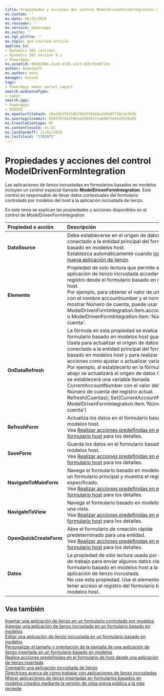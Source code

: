 ```yaml
---
title: Propiedades y acciones del control ModelDrivenFormIntegration | MicrosoftDocs
ms.custom: ''
ms.date: 06/25/2019
ms.reviewer: ''
ms.service: powerapps
ms.suite: ''
ms.tgt_pltfrm: ''
ms.topic: get-started-article
applies_to:
- Dynamics 365 (online)
- Dynamics 365 Version 9.x
- PowerApps
ms.assetid: 00e62904-2ce9-4730-a113-02b1fedbf22e
author: Aneesmsft
ms.author: matp
manager: kvivek
tags:
- PowerApps maker portal impact
search.audienceType:
- maker
search.app:
- PowerApps
- D365CE
ms.openlocfilehash: 20a28b159158579b35fb9e8a1b650f718c5ef83b
ms.sourcegitcommit: 8185f87dddf05ee256491feab9873e9143535e02
ms.translationtype: HT
ms.contentlocale: es-ES
ms.lasthandoff: 11/01/2019
ms.locfileid: "2703971"
---
```

# <a name="modeldrivenformintegration-control-properties-and-actions"></a>Propiedades y acciones del control ModelDrivenFormIntegration
Las aplicaciones de lienzo incrustadas en formularios basados en modelos incluyen un control especial llamado **ModelDrivenFormIntegration**. Este control es responsable de llevar datos contextuales del formulario controlado por modelos del host a la aplicación incrustada de lienzo.  

En este tema se explican las propiedades y acciones disponibles en el control de ModelDrivenFormIntegration.

| Propiedad o acción | Descripción |
|:--------------|:-------------------------|
|**DataSource** | Debe establecerse en el origen de datos conectado a la entidad principal del formulario basado en modelos host. <br />Establezca automáticamente cuando [incruste una nueva aplicación de lienzo](embedded-canvas-app-add-classic-designer.md). |
|**Elemento** | Propiedad de solo lectura que permite a la aplicación de lienzo incrustada acceder al registro desde el formulario basado en modelos host. <br />Por ejemplo, para obtener el valor de un campo con el nombre accountnumber y el nombre para mostrar Número de cuenta, puede usar ModelDrivenFormIntegration.Item.accountnumber o ModelDrivenFormIntegration.Item.'Número de cuenta'. |
|**OnDataRefresh** | La fórmula en esta propiedad se evalúa cuando el formulario basado en modelos host guarda datos. <br />Úsela para actualizar el origen de datos conectado a la entidad principal del formulario basado en modelos host y para realizar otras acciones como ajustar o actualizar variables. <br /> Por ejemplo, al establecerlo en la fórmula de abajo se actualizará el origen de datos Cuentas y se establecerá una variable llamada CurrentAccountNumber con el valor del campo Número de cuenta del registro actual. <br /> Refresh(Cuentas); Set(CurrentAccountNumber, ModelDrivenFormIntegration.Item.'Número de cuenta') |
|**RefreshForm** | Actualiza los datos en el formulario basado en modelos host. <br />Vea [Realizar acciones predefinidas en el formulario host](embedded-canvas-app-actions.md#refreshformshowprompt) para los detalles. |
|**SaveForm** | Guarda los datos en el formulario basado en modelos host. <br />Vea [Realizar acciones predefinidas en el formulario host](embedded-canvas-app-actions.md#saveform) para los detalles.  |
|**NavigateToMainForm** | Navega el formulario basado en modelos host a un formulario principal y muestra el registro especificado. <br />Vea [Realizar acciones predefinidas en el formulario host](embedded-canvas-app-actions.md#navigatetomainformentityname-mainformname-recordid) para los detalles. |
|**NavigateToView** | Navega el formulario basado en modelos host a una vista. <br />Vea [Realizar acciones predefinidas en el formulario host](embedded-canvas-app-actions.md#navigatetoviewentityname-viewname) para los detalles.  |
|**OpenQuickCreateForm** | Abre el formulario de creación rápida predeterminado para una entidad.  <br />Vea [Realizar acciones predefinidas en el formulario host](embedded-canvas-app-actions.md#openquickcreateformentityname) para los detalles.  |
|**Datos** | La propiedad de sólo lectura usada por el marco de trabajo para enviar algunos datos clave del formulario basado en modelos host a la aplicación de lienzo incrustada.  <br /> No use esta propiedad. Use el elemento para tener acceso al registro del formulario basado en modelos host.  |

## <a name="see-also"></a>Vea también
[Insertar una aplicación de lienzo en un formulario controlado por modelos](embed-canvas-app-in-form.md) <br />
[Agregar una aplicación de lienzo incrustada en un formulario basado en modelos](embedded-canvas-app-add-classic-designer.md) <br />
[Editar una aplicación de lienzo incrustada en un formulario basado en modelos](embedded-canvas-app-edit-classic-designer.md) <br />
[Personalizar el tamaño y orientación de la pantalla de una aplicación de lienzo insertada en un formulario basado en modelos](embedded-canvas-app-customize-screen.md) <br />
[Realice acciones predefinidas en el formulario de host desde una aplicación de lienzo insertada](embedded-canvas-app-actions.md) <br />
[Compartir una aplicación incrustada de lienzo](share-embedded-canvas-app.md) <br />
[Directrices acerca de cómo trabajar con aplicaciones de lienzo incrustadas](embedded-canvas-app-guidelines.md) <br />
[Migrar aplicaciones de lienzo insertadas en formularios basados en modelos creados mediante la versión de vista previa pública a la más reciente](embedded-canvas-app-migrate-from-preview.md) <br />
